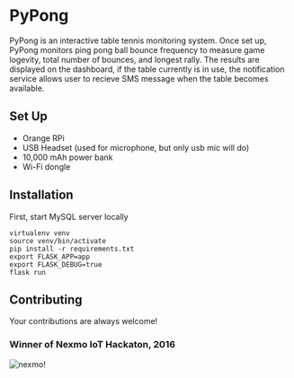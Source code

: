# PyPong
PyPong is an interactive table tennis monitoring system. Once set up, PyPong monitors ping pong ball bounce frequency to measure game logevity, total number of bounces, and longest rally. The results are displayed on the dashboard, if the table currently is in use, the notification service allows user to recieve SMS message when the table becomes available.

## Set Up
* Orange RPi
* USB Headset (used for microphone, but only usb mic will do)
* 10,000 mAh power bank
* Wi-Fi dongle

## Installation
First, start MySQL server locally
```
virtualenv venv
source venv/bin/activate
pip install -r requirements.txt
export FLASK_APP=app
export FLASK_DEBUG=true
flask run
```

## Contributing
Your contributions are always welcome!


### Winner of Nexmo IoT Hackaton, 2016
![nexmo!](assets/nexmo.png)
